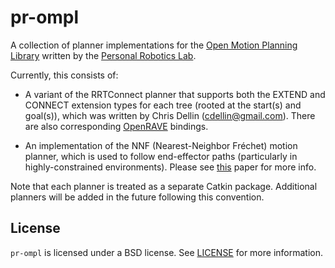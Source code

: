 # pr-ompl

A collection of planner implementations for the
[Open Motion Planning Library][ompl] written by the
[Personal Robotics Lab][pr].

Currently, this consists of:

* A variant of the RRTConnect planner that
supports both the EXTEND and CONNECT extension types for each tree (rooted
at the start(s) and goal(s)), which was written by Chris Dellin
(<cdellin@gmail.com>). There are also corresponding [OpenRAVE][openrave] 
bindings.

* An implementation of the NNF (Nearest-Neighbor Fréchet) motion planner,
which is used to follow end-effector paths (particularly in 
highly-constrained environments). Please see [this][nnf_paper] paper for more info.

Note that each planner is treated as a separate Catkin package. Additional planners 
will be added in the future following this convention.

## License

`pr-ompl` is licensed under a BSD license. See [LICENSE](./LICENSE) for more
information.

[pr]: https://personalrobotics.ri.cmu.edu/
[ompl]: http://ompl.kavrakilab.org/
[openrave]: http://openrave.org/
[nnf_paper]: https://personalrobotics.cs.washington.edu/publications/niyaz2018surgicalpath.pdf
